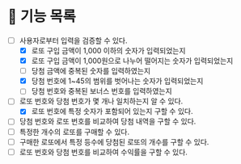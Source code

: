 # 🚀 기능 목록

- [ ] 사용자로부터 입력을 검증할 수 있다.
  - [X] 로또 구입 금액이 1,000 이하의 숫자가 입력되었는지
  - [X] 로또 구입 금액이 1,000원으로 나누어 떨어지는 숫자가 입력되었는지
  - [ ] 당첨 금액에 중복된 숫자를 입력하였는지
  - [X] 당첨 번호에 1~45의 범위를 벗어나는 숫자가 입력되었는지
  - [ ] 당첨 번호와 중복된 보너스 번호를 입력하였는지
- [ ] 로또 번호와 당첨 번호가 몇 개나 일치하는지 알 수 있다.
  - [X] 로또 번호에 특정 숫자가 포함되어 있는지 구할 수 있다.
- [ ] 당첨 번호와 로또 번호를 비교하여 당첨 내역을 구할 수 있다.
- [ ] 특정한 개수의 로또를 구매할 수 있다.
- [ ] 구매한 로또에서 특정 등수에 당첨된 로또의 개수를 구할 수 있다.
- [ ] 로또 번호와 당첨 번호를 비교하여 수익률을 구할 수 있다.